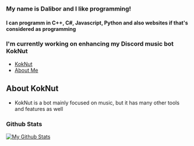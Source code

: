 ### My name is Dalibor and I like programming!
#### I can programm in C++, C#, Javascript, Python and also websites if that's considered as programming

### I'm currently working on enhancing my Discord music bot KokNut

- [KokNut](http://koknut.xyz)
- [About Me](https://dalibortrampota.github.io)

## About KokNut

 - KokNut is a bot mainly focused on music, but it has many other tools and features as well


### Github Stats
[![My Github Stats](https://github-readme-stats.vercel.app/api?username=dalibortrampota)](https://github.com/anuraghazra/github-readme-stats)

<!--
**DaliborTrampota/DaliborTrampota** is a ✨ _special_ ✨ repository because its `README.md` (this file) appears on your GitHub profile.

Here are some ideas to get you started:

- 🔭 I’m currently working on ...
- 🌱 I’m currently learning ...
- 👯 I’m looking to collaborate on ...
- 🤔 I’m looking for help with ...
- 💬 Ask me about ...
- 📫 How to reach me: ...
- 😄 Pronouns: ...
- ⚡ Fun fact: ...
-->
